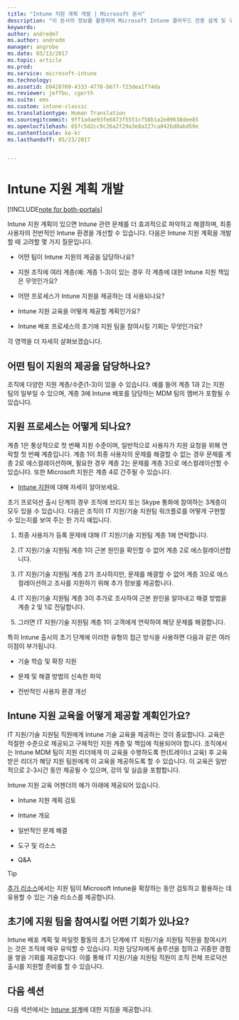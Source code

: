 ```yaml
---
title: "Intune 지원 계획 개발 | Microsoft 문서"
description: "이 문서의 정보를 활용하여 Microsoft Intune 클라우드 전용 설계 및 구현을 위한 Intune 지원 계획을 개발할 수 있습니다."
keywords: 
author: andredm7
ms.author: andredm
manager: angrobe
ms.date: 03/13/2017
ms.topic: article
ms.prod: 
ms.service: microsoft-intune
ms.technology: 
ms.assetid: b9428769-4333-4778-b677-f23dea1f74da
ms.reviewer: jeffbu, cgerth
ms.suite: ems
ms.custom: intune-classic
ms.translationtype: Human Translation
ms.sourcegitcommit: 9ff1adae93fe6873f5551cf58b1a2e89638dee85
ms.openlocfilehash: 65fc5d2cc9c26a2f29a3e8a227ca042bd0abd59e
ms.contentlocale: ko-kr
ms.lasthandoff: 05/23/2017


---
```


# <a name="develop-an-intune-support-plan"></a>Intune 지원 계획 개발

[!INCLUDE[note for both-portals](../includes/note-for-both-portals.md)]

Intune 지원 계획이 있으면 Intune 관련 문제를 더 효과적으로 파악하고 해결하며, 최종 사용자의 전반적인 Intune 환경을 개선할 수 있습니다. 다음은 Intune 지원 계획을 개발할 때 고려할 몇 가지 질문입니다.

-   어떤 팀이 Intune 지원의 제공을 담당하나요?

-   지원 조직에 여러 계층(예: 계층 1-3)이 있는 경우 각 계층에 대한 Intune 지원 책임은 무엇인가요?

-   어떤 프로세스가 Intune 지원을 제공하는 데 사용되나요?

-   Intune 지원 교육을 어떻게 제공할 계획인가요?

-   Intune 배포 프로세스의 초기에 지원 팀을 참여시킬 기회는 무엇인가요?

각 영역을 더 자세히 살펴보겠습니다.

## <a name="which-teams-are-responsible-for-providing-support"></a>어떤 팀이 지원의 제공을 담당하나요?

조직에 다양한 지원 계층/수준(1-3)이 있을 수 있습니다. 예를 들어 계층 1과 2는 지원 팀의 일부일 수 있으며, 계층 3에 Intune 배포를 담당하는 MDM 팀의 멤버가 포함될 수 있습니다.

## <a name="what-is-the-support-process"></a>지원 프로세스는 어떻게 되나요?

계층 1은 통상적으로 첫 번째 지원 수준이며, 일반적으로 사용자가 지원 요청을 위해 연락할 첫 번째 계층입니다. 계층 1이 최종 사용자의 문제를 해결할 수 없는 경우 문제를 계층 2로 에스컬레이션하며, 필요한 경우 계층 2는 문제를 계층 3으로 에스컬레이션할 수 있습니다. 또한 Microsoft 지원은 계층 4로 간주될 수 있습니다.

-   [Intune 지원](/intune-classic/troubleshoot/how-to-get-support-for-microsoft-intune)에 대해 자세히 알아보세요.

초기 프로덕션 출시 단계의 경우 조직에 브리지 또는 Skype 통화에 참여하는 3계층이 모두 있을 수 있습니다. 다음은 조직이 IT 지원/기술 지원팀 워크플로를 어떻게 구현할 수 있는지를 보여 주는 한 가지 예입니다.

1.  최종 사용자가 등록 문제에 대해 IT 지원/기술 지원팀 계층 1에 연락합니다.

2.  IT 지원/기술 지원팀 계층 1이 근본 원인을 확인할 수 없어 계층 2로 에스컬레이션합니다.

3.  IT 지원/기술 지원팀 계층 2가 조사하지만, 문제를 해결할 수 없어 계층 3으로 에스컬레이션하고 조사를 지원하기 위해 추가 정보를 제공합니다.

4.  IT 지원/기술 지원팀 계층 3이 추가로 조사하여 근본 원인을 알아내고 해결 방법을 계층 2 및 1로 전달합니다.

5.  그러면 IT 지원/기술 지원팀 계층 1이 고객에게 연락하여 해당 문제를 해결합니다.

특히 Intune 출시의 초기 단계에 이러한 유형의 접근 방식을 사용하면 다음과 같은 여러 이점이 부가됩니다.

-   기술 학습 및 확장 지원

-   문제 및 해결 방법의 신속한 파악

-   전반적인 사용자 환경 개선

## <a name="how-you-plan-to-provide-intune-support-training"></a>Intune 지원 교육을 어떻게 제공할 계획인가요?

IT 지원/기술 지원팀 직원에게 Intune 기술 교육을 제공하는 것이 중요합니다. 교육은 적절한 수준으로 제공되고 구체적인 지원 계층 및 책임에 적용되어야 합니다. 조직에서는 Intune MDM 팀이 지원 리더에게 이 교육을 수행하도록 한(트레이너 교육) 후 교육받은 리더가 해당 지원 팀원에게 이 교육을 제공하도록 할 수 있습니다. 이 교육은 일반적으로 2-3시간 동안 제공될 수 있으며, 강의 및 실습을 포함합니다.

Intune 지원 교육 어젠더의 예가 아래에 제공되어 있습니다.

-   Intune 지원 계획 검토

-   Intune 개요

-   일반적인 문제 해결

-   도구 및 리소스

-   Q&A

>[!TIP]
> [추가 리소스](additional-resources.md)에서는 지원 팀이 Microsoft Intune을 확장하는 동안 검토하고 활용하는 데 유용할 수 있는 기술 리소스를 제공합니다.

## <a name="what-opportunities-are-there-to-involve-the-support-team-earlier"></a>초기에 지원 팀을 참여시킬 어떤 기회가 있나요?

Intune 배포 계획 및 파일럿 활동의 초기 단계에 IT 지원/기술 지원팀 직원을 참여시키는 것은 조직에 매우 유익할 수 있습니다. 지원 담당자에게 솔루션을 접하고 귀중한 경험을 쌓을 기회를 제공합니다. 이를 통해 IT 지원/기술 지원팀 직원이 조직 전체 프로덕션 출시를 지원할 준비를 할 수 있습니다.

## <a name="next-section"></a>다음 섹션

다음 섹션에서는 [Intune 설계](section-7-create-an-intune-design.md)에 대한 지침을 제공합니다.

